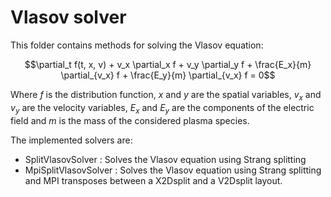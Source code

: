 # Vlasov solver

This folder contains methods for solving the Vlasov equation:

```math
\partial_t f(t, x, v) + v_x \partial_x f + v_y \partial_y f + \frac{E_x}{m} \partial_{v_x} f + \frac{E_y}{m} \partial_{v_x} f = 0
```

Where $f$ is the distribution function, $x$ and $y$ are the spatial variables, $`v_x`$ and $`v_y`$ are the velocity variables, $`E_x`$ and $`E_y`$ are the components of the electric field and $m$ is the mass of the considered plasma species.

The implemented solvers are:

- SplitVlasovSolver : Solves the Vlasov equation using Strang splitting
- MpiSplitVlasovSolver : Solves the Vlasov equation using Strang splitting and MPI transposes between a X2Dsplit and a V2Dsplit layout.
